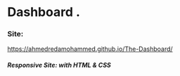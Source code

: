 # Dashboard .

### Site:
https://ahmedredamohammed.github.io/The-Dashboard/

##### Responsive Site: with HTML & CSS
